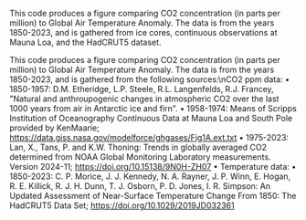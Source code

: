 This code produces a figure comparing CO2 concentration (in parts per million) to Global Air Temperature Anomaly.
The data is from the years 1850-2023, and is gathered from ice cores, continuous observations at Mauna Loa, and the HadCRUT5 dataset.

This code produces a figure comparing CO2 concentration (in parts per million) to Global Air Temperature Anomaly. 
The data is from the years 1850-2023, and is gathered from the following sources:\nCO2 ppm data: • 1850-1957: D.M. Etheridge, L.P. Steele, R.L. Langenfelds, R.J. Francey, "Natural and anthroupogenic changes in atmospheric CO2 over the last 1000 years from air in Antarctic ice and firn". • 1958-1974: Means of Scripps Institution of Oceanography Continuous Data at Mauna Loa and South Pole provided by KenMaarie; https://data.giss.nasa.gov/modelforce/ghgases/Fig1A.ext.txt • 1975-2023: Lan, X., Tans, P. and K.W. Thoning: Trends in globally averaged CO2 determined from NOAA Global Monitoring Laboratory measurements. Version 2024-11; https://doi.org/10.15138/9N0H-ZH07 • Temperature data: • 1850-2023: C. P. Morice, J. J. Kennedy, N. A. Rayner, J. P. Winn, E. Hogan, R. E. Killick, R. J. H. Dunn, T. J. Osborn, P. D. Jones, I. R. Simpson: An Updated Assessment of Near-Surface Temperature Change From 1850: The HadCRUT5 Data Set; https://doi.org/10.1029/2019JD032361
